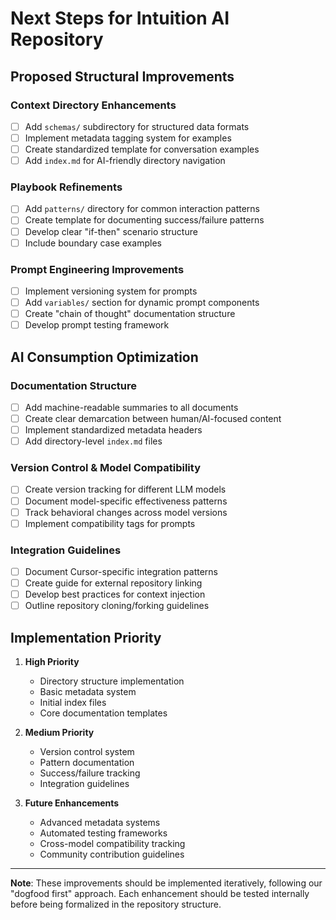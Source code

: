 # Next Steps for Intuition AI Repository

## Proposed Structural Improvements

### Context Directory Enhancements

- [ ] Add `schemas/` subdirectory for structured data formats
- [ ] Implement metadata tagging system for examples
- [ ] Create standardized template for conversation examples
- [ ] Add `index.md` for AI-friendly directory navigation

### Playbook Refinements

- [ ] Add `patterns/` directory for common interaction patterns
- [ ] Create template for documenting success/failure patterns
- [ ] Develop clear "if-then" scenario structure
- [ ] Include boundary case examples

### Prompt Engineering Improvements

- [ ] Implement versioning system for prompts
- [ ] Add `variables/` section for dynamic prompt components
- [ ] Create "chain of thought" documentation structure
- [ ] Develop prompt testing framework

## AI Consumption Optimization

### Documentation Structure

- [ ] Add machine-readable summaries to all documents
- [ ] Create clear demarcation between human/AI-focused content
- [ ] Implement standardized metadata headers
- [ ] Add directory-level `index.md` files

### Version Control & Model Compatibility

- [ ] Create version tracking for different LLM models
- [ ] Document model-specific effectiveness patterns
- [ ] Track behavioral changes across model versions
- [ ] Implement compatibility tags for prompts

### Integration Guidelines

- [ ] Document Cursor-specific integration patterns
- [ ] Create guide for external repository linking
- [ ] Develop best practices for context injection
- [ ] Outline repository cloning/forking guidelines

## Implementation Priority

1. **High Priority**

   - Directory structure implementation
   - Basic metadata system
   - Initial index files
   - Core documentation templates

2. **Medium Priority**

   - Version control system
   - Pattern documentation
   - Success/failure tracking
   - Integration guidelines

3. **Future Enhancements**
   - Advanced metadata systems
   - Automated testing frameworks
   - Cross-model compatibility tracking
   - Community contribution guidelines

---

**Note**: These improvements should be implemented iteratively, following our "dogfood first" approach. Each enhancement should be tested internally before being formalized in the repository structure.
